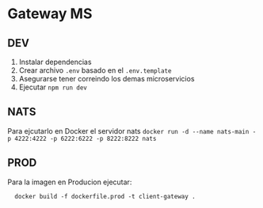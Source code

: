 # Gateway MS

## DEV

1. Instalar dependencias
2. Crear archivo `.env` basado en el `.env.template`
3. Asegurarse tener correindo los demas microservicios
4. Ejecutar `npm run dev`

## NATS

Para ejcutarlo en Docker el servidor nats
`docker run -d --name nats-main -p 4222:4222 -p 6222:6222 -p 8222:8222 nats`

## PROD

Para la imagen en Producion ejecutar:
```
  docker build -f dockerfile.prod -t client-gateway .
```